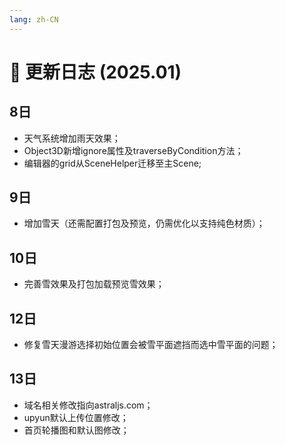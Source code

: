 ```yaml
---
lang: zh-CN
---
```


# :date: 更新日志 (2025.01)

## 8日 
* 天气系统增加雨天效果；
* Object3D新增ignore属性及traverseByCondition方法；
* 编辑器的grid从SceneHelper迁移至主Scene;

## 9日
* 增加雪天（还需配置打包及预览，仍需优化以支持纯色材质）；

## 10日
* 完善雪效果及打包加载预览雪效果；

## 12日
* 修复雪天漫游选择初始位置会被雪平面遮挡而选中雪平面的问题；

## 13日
* 域名相关修改指向astraljs.com；
* upyun默认上传位置修改；
* 首页轮播图和默认图修改；